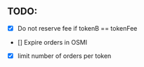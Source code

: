 

## TODO:

- [x] Do not reserve fee if tokenB == tokenFee
- [] Expire orders in OSMI
- [x] limit number of orders per token